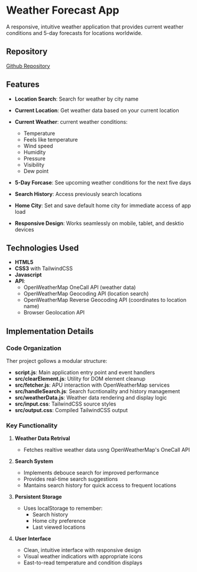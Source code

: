 # Weather Forecast App

A responsive, intuitive weather application that provides current weather conditions and 5-day forecasts for locations worldwide.

## Repository
[Github Repository](https://github.com/Adrish24/project-weather-app)

## Features

- **Location Search**: Search for weather by city name 
- **Current Location**: Get weather data based on your current location
- **Current Weather**: current weather conditions:
  - Temperature
  - Feels like temperature
  - Wind speed
  - Humidity
  - Pressure
  - Visibility
  - Dew point

- **5-Day Forcase**: See upcoming weather conditions for the next five days
- **Search History**: Access previously search locations 
- **Home City**: Set and save default home city for immediate access of app load
- **Responsive Design**: Works seamlessly on mobile, tablet, and desktio devices


## Technologies Used
- **HTML5**
- **CSS3** with TailwindCSS
- **Javascript**
- **API**:
  - OpenWeatherMap OneCall API (weather data)
  - OpenWeatherMap Geocoding API (location search)
  - OpenWeatherMap Reverse Geocoding API (coordinates to location name)
  - Browser Geolocation API


## Implementation Details

### Code Organization
Ther project gollows a modular structure:


- **script.js**: Main application entry point and event handlers
- **src/clearElement.js**: Utility for DOM element cleanup
- **src/fetcher.js**: APU interaction with OpenWeatherMap services
- **src/handleSearch.js**: Search fucntionality and history management
- **src/weatherData.js**: Weather data rendering and display logic
- **src/input.css**: TailwindCSS source styles
- **src/output.css**: Compiled TailwindCSS output


### Key Functionality

1. **Weather Data Retrival**
   - Fetches realtive weather data usng OpenWeatherMap's OneCall API

2. **Search System**
   - Implements debouce search for improved performance
   - Provides real-time search suggestions
   - Mantains search history for quick access to frequent locations

3. **Persistent Storage**
   - Uses localStorage to remember:
     - Search history
     - Home city preference
     - Last viewed locations

4. **User Interface**
   - Clean, intuitive interface with responsive design
   - Visual weather indicatiors with appropriate icons
   - East-to-read temperature and condition displays



